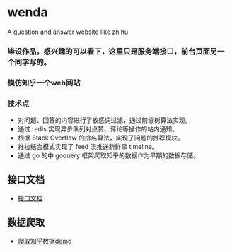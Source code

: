 # wenda
A question and answer website like zhihu 

### 毕设作品，感兴趣的可以看下，这里只是服务端接口，前台页面另一个同学写的。

### 模仿知乎一个web网站

### 技术点

- 对问题、回答的内容进行了敏感词过滤，通过前缀树算法实现。
- 通过 redis 实现异步队列对点赞、评论等操作的站内通知。
- 根据 Stack Overflow 的排名算法，实现了问题的推荐模块。
- 推拉结合模式实现了 feed 流推送新鲜事 timeline。
- 通过 go 的中 goquery 框架爬取知乎的数据作为早期的数据存储。

## 接口文档
- [接口文档](https://github.com/dackh/wenda/blob/master/doc.md)



## 数据爬取
- [爬取知乎数据demo](https://github.com/dackh/goquery_demo)
